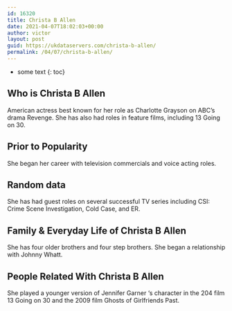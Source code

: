 ```yaml
---
id: 16320
title: Christa B Allen
date: 2021-04-07T18:02:03+00:00
author: victor
layout: post
guid: https://ukdataservers.com/christa-b-allen/
permalink: /04/07/christa-b-allen/
---
```


* some text
{: toc}


## Who is Christa B Allen



American actress best known for her role as Charlotte Grayson on ABC&#8217;s drama Revenge. She has also had roles in feature films, including 13 Going on 30.

                
                
                
## Prior to Popularity



She began her career with television commercials and voice acting roles.

                
                
                
## Random data



She has had guest roles on several successful TV series including CSI: Crime Scene Investigation, Cold Case, and ER. 

                
                
                
## Family & Everyday Life of Christa B Allen



She has four older brothers and four step brothers. She began a relationship with Johnny Whatt.

                
                
                
## People Related With Christa B Allen



She played a younger version of Jennifer Garner &#8216;s character in the 204 film 13 Going on 30 and the 2009 film Ghosts of Girlfriends Past.

                
              
            
          
          
          